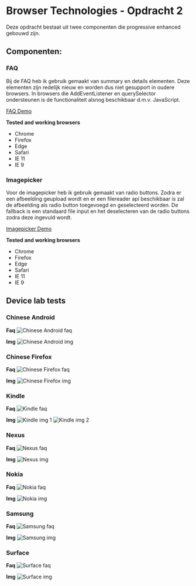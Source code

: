 # Browser Technologies - Opdracht 2
Deze opdracht bestaat uit twee componenten die progressive enhanced gebouwd zijn. 

## Componenten:
### FAQ  
Bij de FAQ heb ik gebruik gemaakt van summary en details elementen. Deze elementen zijn redelijk nieuw en worden dus niet gesupport in oudere browsers. In browsers die AddEventListener en querySelector ondersteunen is de functionaliteit alsnog beschikbaar d.m.v. JavaScript.  

[FAQ Demo](https://jelleoverbeek.github.io/browser-technologies/opdracht2/faq/)  

**Tested and working browsers**
- Chrome
- Firefox
- Edge
- Safari
- IE 11
- IE 9
    
### Imagepicker  
Voor de imagepicker heb ik gebruik gemaakt van radio buttons. Zodra er een afbeelding geupload wordt en er een filereader api beschikbaar is zal de afbeelding als radio button toegevoegd en geselecteerd worden. De fallback is een standaard file input en het deselecteren van de radio buttons zodra deze ingevuld wordt.
   
[Imagepicker Demo](https://jelleoverbeek.github.io/browser-technologies/opdracht2/imagepicker/)  

**Tested and working browsers**
- Chrome
- Firefox
- Edge
- Safari
- IE 11
- IE 9

## Device lab tests

### Chinese Android
**Faq**
![Chinese Android faq](https://d.pr/i/Ppqise+ "Chinese Android faq")

**Img**
![Chinese Android img](https://d.pr/i/zx3KK7+ "Chinese Android img")

### Chinese Firefox
**Faq**
![Chinese Firefox faq](hhttps://d.pr/i/UgdnQV+ "Chinese Firefox faq")

**Img**
![Chinese Firefox img](https://d.pr/i/Ln32Bu+ "Chinese Firefox img")

### Kindle
**Faq**
![Kindle faq](https://d.pr/i/VBpks0+ "Kindle faq")

**Img**
![Kindle img 1](https://d.pr/i/evoBnz+ "Kindle img 1")
![Kindle img 2](https://d.pr/i/OaZn4Y+ "Kindle img 2")

### Nexus
**Faq**
![Nexus faq](https://d.pr/i/YhJTXU+ "Nexus faq")

**Img**
![Nexus img](https://d.pr/i/fvwsAK+ "Nexus img")

### Nokia
**Faq**
![Nokia faq](https://d.pr/i/VGODUR+ "Nokia faq")

**Img**
![Nokia img](https://d.pr/i/8QW6jG+ "Nokia img")

### Samsung
**Faq**
![Samsung faq](https://d.pr/i/r1KHr0+ "Samsung faq")

**Img**
![Samsung img](https://d.pr/i/dqUP6r+ "Samsung img")

### Surface
**Faq**
![Surface faq](https://d.pr/i/vCOchF+ "Surface faq")

**Img**
![Surface img](https://d.pr/i/rWol4b+ "Surface img")

